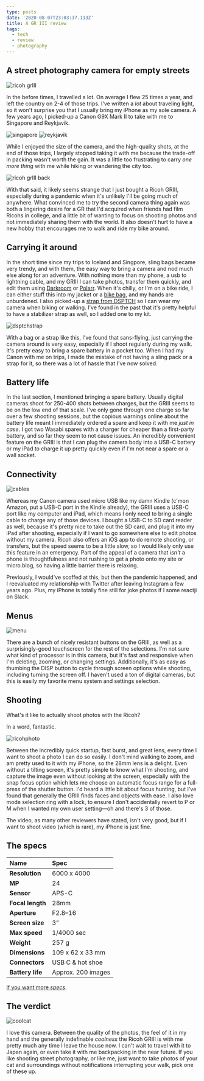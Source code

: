 ```yaml
---
type: posts
date: '2020-08-07T23:03:37.113Z'
title: A GR III review
tags:
  - tech
  - review
  - photography
---
```


## A street photography camera for empty streets

![ricoh grIII](/photos/gr3f.jpg) 

In the before times, I travelled a lot. On average I flew 25 times a year, and left the country on 2-4 of those trips. I've written a *lot* about traveling light, so it won't surprise you that I usually bring my iPhone as my sole camera. A few years ago, I picked-up a Canon G9X Mark II to take with me to Singapore and Reykjavik.

![singapore](/photos/singapore.jpg) ![reykjavik](/photos/reykjavik.jpg)

While I enjoyed the size of the camera, and the high-quality shots, at the end of those trips, I largely stopped taking it with me because the trade-off in packing wasn't worth the gain. It was a little too frustrating to carry *one more thing* with me while hiking or wandering the city too.

![ricoh grIII back](/photos/gr3b.jpg) 

With that said, it likely seems strange that I just bought a Ricoh GRIII, especially during a pandemic when it's unlikely I'll be going much of anywhere. What convinced me to try the second camera thing again was both a lingering desire for a GR that I'd acquired when friends had film Ricohs in college, and a little bit of wanting to focus on shooting photos and not immediately sharing them with the world. It also doesn't hurt to have a new hobby that encourages me to walk and ride my bike around.

## Carrying it around

In the short time since my trips to Iceland and Singpore, sling bags became very trendy, and with them, the easy way to bring a camera and nod much else along for an adventure. With nothing more than my phone, a usb to lightning cable, and my GRIII I can take photos, transfer them quickly, and edit them using [Darkroom](https://darkroom.co) or [Polarr](https://www.polarr.com). When it's chilly, or I'm on a bike ride, I can either stuff this into my jacket or a [bike bag](https://www.orucase.com/collections/accessories/products/the-smuggler-handlebar-bag?variant=32785756815499), and my hands are unburdened. I also picked-up a [strap from DSPTCH](https://www.dsptch.com/products/type-17-camera-sling-strap) so I can wear my camera when biking or walking. I've found in the past that it's pretty helpful to have a stabilizer strap as well, so I added one to my kit.

![dsptchstrap](/photos/grstrap.jpg) 

With a bag or a strap like this, I've found that sans-flying, just carrying the camera around is very easy, especially if I shoot regularly during my walk. It's pretty easy to bring a spare battery in a pocket too. When I had my Canon with me on trips, I made the mistake of not having a sling pack or a strap for it, so there was a lot of hassle that I've now solved.

## Battery life

In the last section, I mentioned bringing a spare battery. Usually digital cameras shoot for 250-400 shots between charges, but the GRIII seems to be on the low end of that scale. I've only gone through one charge so far over a few shooting sessions, but the copious warnings online about the battery life meant I immediately ordered a spare and keep it with me *just in case*. I got two Wasabi spares with a charger for cheaper than a first-party battery, and so far they seem to not cause issues. An incredibly convenient feature on the GRIII is that I can plug the camera body into a USB-C battery or my iPad to charge it up pretty quickly even if I'm not near a spare or a wall socket.

## Connectivity

![cables](/photos/grcables.jpg) 

Whereas my Canon camera used micro USB like my damn Kindle (c'mon Amazon, put a USB-C port in the Kindle already), the GRIII uses a USB-C port like my computer and iPad, which means I only need to bring a single cable to charge any of those devices. I bought a USB-C to SD card reader as well, because it's pretty nice to take out the SD card, and plug it into my iPad after shooting, especially if I want to go somewhere else to edit photos without my camera. Ricoh also offers an iOS app to do remote shooting, or transfers, but the speed seems to be a little slow, so I would likely only use this feature in an emergency. Part of the appeal of a camera that *isn't* a phone is thoughtfulness and not rushing to get a photo onto my site or micro.blog, so having a little barrier there is relaxing.

Previously, I would've scoffed at this, but then the pandemic happened, and I reevaluated my relationship with Twitter after leaving Instagram a few years ago. Plus, my iPhone is totally fine still for joke photos if I some reactji on Slack.

## Menus

![menu](/photos/menus.jpg) 

There are a bunch of nicely resistant buttons on the GRIII, as well as a surprisingly-good touchscreen for the rest of the selections. I'm not sure what kind of processor is in this camera, but it's fast and responsive when I'm deleting, zooming, or changing settings. Additionally, it's as easy as thumbing the DISP button to cycle through screen options while shooting, including turning the screen off. I haven't used a ton of digital cameras, but this is easily my favorite menu system and settings selection.

## Shooting

What's it like to actually shoot photos with the Ricoh?

In a word, fantastic.

![ricohphoto](/photos/grflowers.jpg) 

Between the incredibly quick startup, fast burst, and great lens, every time I want to shoot a photo I can do so easily. I don't mind walking to zoom, and am pretty used to it with my iPhone, so the 28mm lens is a delight. Even without a tilting screen, it's pretty simple to know what I'm shooting, and capture the image even without looking at the screen, especially with the snap focus option which lets me choose an automatic focus range for a full-press of the shutter button. I'd heard a little bit about focus hunting, but I've found that generally the GRIII finds faces and objects with ease. I also love mode selection ring with a lock, to ensure I don't accidentally revert to P or M when I wanted my own user setting—oh and there's 3 of those.

The video, as many other reviewers have stated, isn't very good, but if I want to shoot video (which is rare), my iPhone is just fine.

## The specs

| Name | Spec |
|:--- |:--- |
| **Resolution** | 6000 x 4000 |
| **MP** | 24 |
| **Sensor** | APS-C |
| **Focal length**  | 28mm |
| **Aperture** | F2.8–16 |
| **Screen size** | 3” |
| **Max speed** | 1/4000 sec |
| **Weight** | 257 g |
| **Dimensions** | 109 x 62 x 33 mm |
| **Connectors** | USB C & hot shoe |
| **Battery life** | Approx. 200 images |

[If you want more *specs*](http://www.ricoh-imaging.co.jp/english/products/gr-3/spec/index.html).

## The verdict

![coolcat](/photos/coolcat.jpg) 

I love this camera. Between the quality of the photos, the feel of it in my hand and the generally indefinable *coolness* the Ricoh GRIII is with me pretty much any time I leave the house now. I can't wait to travel with it to Japan again, or even take it with me backpacking in the near future. If you like shooting street photography, or like me, just want to take photos of your cat and surroundings without notifications interrupting your walk, pick one of these up.
